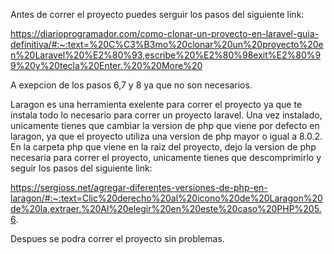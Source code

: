 Antes de correr el proyecto puedes serguir los pasos del siguiente link:

https://diarioprogramador.com/como-clonar-un-proyecto-en-laravel-guia-definitiva/#:~:text=%20C%C3%B3mo%20clonar%20un%20proyecto%20en%20Laravel%20%E2%80%93,escribe%20%E2%80%98exit%E2%80%99%20y%20tecla%20Enter.%20%20More%20

A exepcion de los pasos 6,7 y 8 ya que no son necesarios.

Laragon es una herramienta exelente para correr el proyecto ya que te instala todo lo necesario para correr un proyecto laravel. Una vez instalado, unicamente tienes que cambiar la version de php que viene por defecto en laragon, ya que el proyecto utiliza una version de php mayor o igual a 8.0.2. En la carpeta php que viene en la raiz del proyecto, dejo la version de php necesaria para correr el proyecto, unicamente tienes que descomprimirlo y seguir los pasos del siguiente link:

https://sergioss.net/agregar-diferentes-versiones-de-php-en-laragon/#:~:text=Clic%20derecho%20al%20icono%20de%20Laragon%20de%20la,extraer.%20Al%20elegir%20en%20este%20caso%20PHP%205.6.

Despues se podra correr el proyecto sin problemas.
